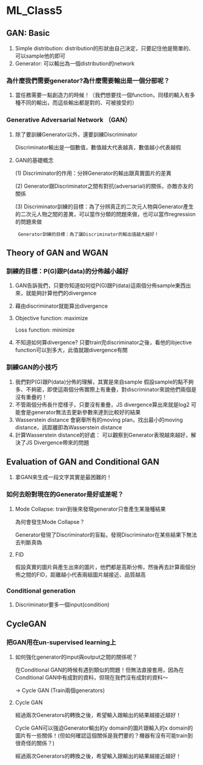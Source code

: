 # ML_Class5
## GAN: Basic
1. Simple distribution: distribution的形狀由自己決定，只要記住他是簡單的、可以sample他的即可
2. Generator: 可以輸出為一個distribution的network 
### 為什麼我們需要generator?為什麼需要輸出是一個分部呢？
1. 當任務需要一點創造力的時候！（我們想要找一個function，同樣的輸入有多種不同的輸出，而這些輸出都是對的、可被接受的）
### Generative Adversarial Network （GAN）
1. 除了要訓練Generator以外，還要訓練Discriminator
   
   Discriminator輸出是一個數值，數值越大代表越真，數值越小代表越假
   
2. GAN的基礎概念
  
    (1) Discriminator的作用：分辨Generator的輸出跟真實圖片的差異

    (2) Generator跟Discriminator之間有對抗(adversarial)的關係，亦敵亦友的關係
    
    (3) Discriminator訓練的目標：為了分辨真正的二次元人物與Generator產生的二次元人物之間的差異，可以當作分類的問題來做，也可以當作regression的問題來做
        
        Generator訓練的目標：為了讓Discriminator的輸出值越大越好！

## Theory of GAN and WGAN
### 訓練的目標：P(G)跟P(data)的分佈越小越好
1. GAN告訴我們，只要你知道如何從P(G)跟P(data)這兩個分佈sample東西出來，就能夠計算他們的divergence
2. 藉由discriminator就能算出divergence
3. Objective function: maximize

   Loss function: minimize
4. 不知道如何算divergence? 只要train完discriminator之後，看他的ibjective function可以到多大，此值就跟divergence有關

### 訓練GAN的小技巧
1. 我們對P(G)跟P(data)分佈的理解，其實是來自sample
   假設sample的點不夠多、不夠密，即使這兩個分佈實際上有重疊，對discriminator來說他們兩個是沒有重疊的！
2. 不管兩個分佈長什麼樣子，只要沒有重疊，JS divergence算出來就是log2
   可能會是generator無法去更新參數來達到比較好的結果
3. Wasserstein distance
   會窮舉所有的moving plan，找出最小的moving distance，該距離即為Wasserstein distance
4. 計算Wasserstein distance的好處： 可以觀察到Generator表現越來越好，解決了JS Divergence帶來的問題

## Evaluation of GAN and Conditional GAN
1. 拿GAN來生成一段文字其實是最困難的！
### 如何去盼對現在的Generator是好或差呢？
1. Mode Collapse: train到後來發現generator只會產生某幾種結果

   為何會發生Mode Collapse？
   
   Generator發現了Discriminator的盲點，發現Discriminator在某些結果下無法去判斷真偽
2. FID

   假設真實的圖片與產生出來的圖片，他們都是高斯分佈，然後再去計算兩個分佈之間的FID，距離越小代表兩組圖片越接近、品質越高
   
### Conditional generation
1. Discriminator要多一個input(condition)

## CycleGAN
### 把GAN用在un-supervised learning上
1. 如何強化generator的input與output之間的關係呢？

   在Conditional GAN的時候有遇到類似的問題！但無法直接套用，因為在Conditional GAN中有成對的資料，但現在我們沒有成對的資料～
   
   -> Cycle GAN (Train兩個generators)
2. Cycle GAN

   經過兩次Generators的轉換之後，希望輸入跟輸出的結果越接近越好！

   Cycle GAN可以強迫Generator輸出的y domain的圖片跟輸入的x domain的圖片有一些關係！(但如何確認這個關係是我們要的？機器有沒有可能train到很奇怪的關係？)
   
   經過兩次Generators的轉換之後，希望輸入跟輸出的結果越接近越好！
